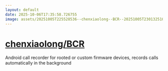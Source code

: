 ```yaml
---
layout: default
date: 2025-10-06T17:35:58.726755
image: assets/20251005T225528536--chenxiaolong--BCR--20251005T230132510--cropped.png
---
```


# [chenxiaolong/BCR](https://github.com/chenxiaolong/BCR)

Android call recorder for rooted or custom firmware devices, records calls automatically in the background
